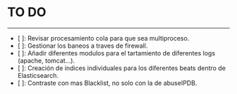 # TO DO
-----
- [ ]: Revisar procesamiento cola para que sea multiproceso.
- [ ]: Gestionar los baneos a traves de firewall.
- [ ]: Añadir diferentes modulos para el tartamiento de diferentes logs (apache, tomcat...).
- [ ]: Creación de indices individuales para los diferentes beats dentro de Elasticsearch.
- [ ]: Contraste con mas Blacklist, no solo con la de abuseIPDB.
